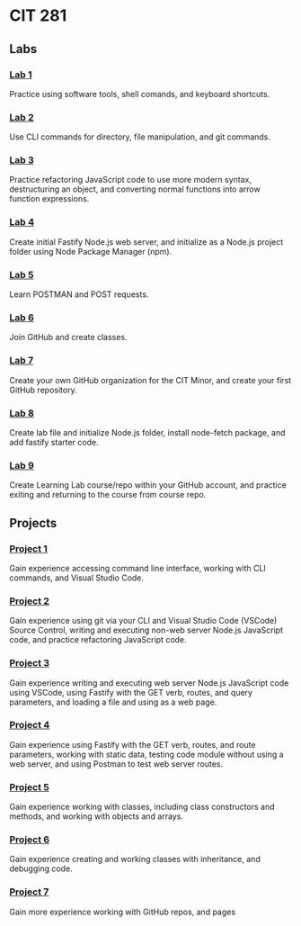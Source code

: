 # CIT 281

[](james-harrison-vpOeXr5wmR4-unsplash.jpg)

## Labs 

### [Lab 1](https://adeere6.github.io/CIT281-lab1/)
Practice using software tools, shell comands, and keyboard shortcuts. 

### [Lab 2](https://adeere6.github.io/CIT281-lab2/)
Use CLI commands for directory, file manipulation, and git commands. 

### [Lab 3](https://adeere6.github.io/CIT281-lab3/)
Practice refactoring JavaScript code to use more modern syntax, destructuring an object, and converting normal functions into arrow function expressions.

### [Lab 4](https://adeere6.github.io/CIT281-lab4/)
Create initial Fastify Node.js web server, and initialize as a Node.js project folder using Node Package Manager (npm).

### [Lab 5](https://adeere6.github.io/CIT281-lab5/)
Learn POSTMAN and POST requests.

### [Lab 6](https://adeere6.github.io/CIT281-lab6/)
Join GitHub and create classes.

### [Lab 7](https://adeere6.github.io/CIT281-lab7/)
Create your own GitHub organization for the CIT Minor, and create your first GitHub repository.

### [Lab 8](https://adeere6.github.io/CIT281-lab8/)
Create lab file and initialize Node.js folder, install node-fetch package, and add fastify starter code.

### [Lab 9](https://adeere6.github.io/CIT281-lab9/)
Create Learning Lab course/repo within your GitHub account, and practice exiting and returning to the course from course repo.
 
## Projects 
### [Project 1](https://adeere6.github.io/CIT281-p1/)
Gain experience accessing command line interface, working with CLI commands, and Visual Studio Code.

### [Project 2](https://adeere6.github.io/CIT281-p2/)
Gain experience using git via your CLI and Visual Studio Code (VSCode) Source Control, writing and executing non-web server Node.js JavaScript code, and practice refactoring JavaScript code.

### [Project 3](https://adeere6.github.io/CIT281-p3/)
Gain experience writing and executing web server Node.js JavaScript code using VSCode, using Fastify with the GET verb, routes, and query parameters, and loading a file and using as a web page.

### [Project 4](https://adeere6.github.io/CIT281-p4/)
Gain experience using Fastify with the GET verb, routes, and route parameters, working with static data, testing code module without using a web server, and using Postman to test web server routes.

### [Project 5](https://adeere6.github.io/CIT281-p5/)
Gain experience working with classes, including class constructors and methods, and working with objects and arrays. 

### [Project 6](https://adeere6.github.io/CIT281-p6/)
Gain experience creating and working classes with inheritance, and debugging code. 

### [Project 7](https://adeere6.github.io/CIT281-p7/)
Gain more experience working with GitHub repos, and pages


